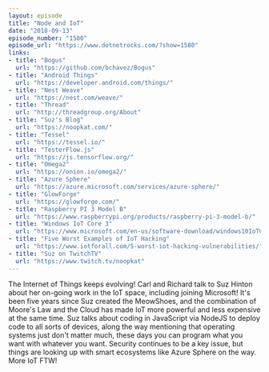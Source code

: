 ```yaml
---
layout: episode
title: "Node and IoT"
date: "2018-09-13"
episode_number: "1580"
episode_url: "https://www.dotnetrocks.com/?show=1580"
links:
- title: "Bogus"
  url: "https://github.com/bchavez/Bogus"
- title: "Android Things"
  url: "https://developer.android.com/things/"
- title: "Nest Weave"
  url: "https://nest.com/weave/"
- title: "Thread"
  url: "http://threadgroup.org/About"
- title: "Suz's Blog"
  url: "https://noopkat.com/"
- title: "Tessel"
  url: "https://tessel.io/"
- title: "TesterFlow.js"
  url: "https://js.tensorflow.org/"
- title: "Omega2"
  url: "https://onion.io/omega2/"
- title: "Azure Sphere"
  url: "https://azure.microsoft.com/services/azure-sphere/"
- title: "GlowForge"
  url: "https://glowforge.com/"
- title: "Raspberry PI 3 Model B"
  url: "https://www.raspberrypi.org/products/raspberry-pi-3-model-b/"
- title: "Windows IoT Core 3"
  url: "https://www.microsoft.com/en-us/software-download/windows10IoTCore"
- title: "Five Worst Examples of IoT Hacking"
  url: "https://www.iotforall.com/5-worst-iot-hacking-vulnerabilities/"
- title: "Suz on TwitchTV"
  url: "https://www.twitch.tv/noopkat"
---
```


The Internet of Things keeps evolving! Carl and Richard talk to Suz Hinton about her on-going work in the IoT space, including joining Microsoft! It's been five years since Suz created the MeowShoes, and the combination of Moore's Law and the Cloud has made IoT more powerful and less expensive at the same time. Suz talks about coding in JavaScript via NodeJS to deploy code to all sorts of devices, along the way mentioning that operating systems just don't matter much, these days you can program what you want with whatever you want. Security continues to be a key issue, but things are looking up with smart ecosystems like Azure Sphere on the way. More IoT FTW!
